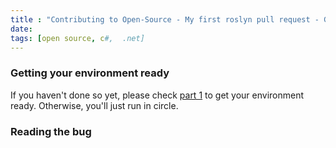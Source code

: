 ```yaml
---
title : "Contributing to Open-Source - My first roslyn pull request - Getting the environment ready"
date:
tags: [open source, c#,  .net]
---
```


### Getting your environment ready

If you haven't done so yet, please check [part 1]() to get your environment ready. Otherwise, you'll just run in circle.

### Reading the bug
